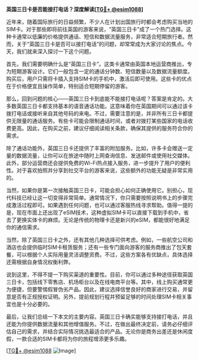 **英国三日卡是否能接打电话？深度解读[[TG💪+ @esim1088](https://t.me/s/esim1088)]**

近年来，随着国际旅行的日益频繁，不少人在计划出国旅行时都会考虑购买当地的SIM卡。对于那些即将前往英国的游客来说，“英国三日卡”成了一个热门选择。这种卡通常以低廉的价格提供通话、短信和数据流量服务，非常适合短期旅行者。然而，关于“英国三日卡是否可以接打电话”的问题，却常常成为大家讨论的焦点。今天，我们就来深入探讨一下这个问题。

首先，我们需要明确什么是“英国三日卡”。这类卡通常由英国本地运营商推出，专为短期游客设计。它们一般包含一定的通话分钟数、短信数量以及数据流量额度。购买后，用户只需将卡插入支持SIM卡的手机中，激活后即可使用。这些卡的优点在于价格便宜且操作简单，特别适合短期停留的游客。

那么，回到问题的核心——英国三日卡到底能不能接打电话呢？答案是肯定的。大多数英国三日卡都支持基本的语音通话功能。这意味着你在英国期间可以通过该卡拨打电话或接听来自其他号码的来电。不过，需要注意的是，并非所有三日卡都提供无限量的通话服务。有些卡可能会限制通话时间，或者对拨打某些国家的电话收费更高。因此，在购买之前，建议仔细阅读相关条款，确保其提供的服务符合你的需求。

除了通话功能外，英国三日卡还提供了丰富的附加服务。比如，许多卡会赠送一定量的数据流量，让你可以在旅途中随时上网查询信息、发送邮件或使用社交媒体。此外，部分运营商还会提供免费的Wi-Fi热点接入服务，进一步提升了用户的便利性。对于喜欢拍照并分享到社交平台的游客来说，这些额外的功能无疑是非常实用的。

当然，如果你是第一次接触英国三日卡，可能会担心如何正确使用它。别担心，现代科技已经让这一切变得非常简单。通常情况下，你只需要按照说明书上的步骤完成激活过程即可。如果遇到任何问题，也可以通过客服热线寻求帮助。值得一提的是，现在市面上还出现了eSIM技术，这种虚拟SIM卡可以直接下载到手机中，省去了更换实体卡的麻烦。无论是传统的物理卡还是新兴的eSIM，都能很好地满足你的通信需求。

当然，除了英国三日卡之外，还有其他几种选择可供考虑。例如，一些航空公司和酒店也会提供临时SIM卡租赁服务；还有一些专门面向游客的服务商推出了包天套餐，可以根据个人实际用量灵活调整资费。不过，这些方案各有优缺点，具体选择还需根据自身情况权衡利弊。

说到这里，不得不提一下购买渠道的重要性。目前，你可以通过多种途径获取英国三日卡，包括线下零售店、机场柜台以及在线电商平台等。其中，线上购买通常更为便捷，但要警惕假冒伪劣产品。因此，建议选择信誉良好的商家进行交易，并留意是否有正规授权证明。另外，提前规划行程并预留足够的时间处理SIM卡相关事宜也是十分必要的。

最后，让我们总结一下本文的主要内容。英国三日卡确实能够支持接打电话，并且还能为你提供数据流量和其他增值服务。不过，在做出最终决定前，请务必仔细评估自己的需求，并结合实际情况挑选最适合的产品。无论你是商务出差还是休闲度假，一款合适的SIM卡都将为你的旅程增添更多乐趣。

[[TG💪+ @esim1088](https://t.me/s/esim1088) ![Image](https://i.postimg.cc/4NQfJmqS/Snipaste-2025-05-13-00-14-12.png)]